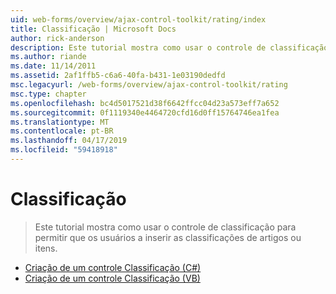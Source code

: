 ```yaml
---
uid: web-forms/overview/ajax-control-toolkit/rating/index
title: Classificação | Microsoft Docs
author: rick-anderson
description: Este tutorial mostra como usar o controle de classificação para permitir que os usuários a inserir as classificações de artigos ou itens.
ms.author: riande
ms.date: 11/14/2011
ms.assetid: 2af1ffb5-c6a6-40fa-b431-1e03190dedfd
msc.legacyurl: /web-forms/overview/ajax-control-toolkit/rating
msc.type: chapter
ms.openlocfilehash: bc4d5017521d38f6642ffcc04d23a573eff7a652
ms.sourcegitcommit: 0f1119340e4464720cfd16d0ff15764746ea1fea
ms.translationtype: MT
ms.contentlocale: pt-BR
ms.lasthandoff: 04/17/2019
ms.locfileid: "59418918"
---
```

# <a name="rating"></a>Classificação

> Este tutorial mostra como usar o controle de classificação para permitir que os usuários a inserir as classificações de artigos ou itens.


- [Criação de um controle Classificação (C#)](creating-a-rating-control-cs.md)
- [Criação de um controle Classificação (VB)](creating-a-rating-control-vb.md)
